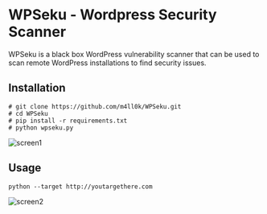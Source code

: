 # WPSeku - Wordpress Security Scanner 
WPSeku is a black box WordPress vulnerability scanner that can be used to scan remote WordPress installations to find security issues.

## Installation
```
# git clone https://github.com/m4ll0k/WPSeku.git
# cd WPSeku
# pip install -r requirements.txt
# python wpseku.py
```

![screen1](https://camo.githubusercontent.com/ae86d06707213143fb5b9ffafbf2b74a97c22308/687474703a2f2f692e696d6775722e636f6d2f6748526d73454d2e706e67)

## Usage
`python --target http://youtargethere.com`

![screen2](http://i.imgur.com/zZExJcS.png)
